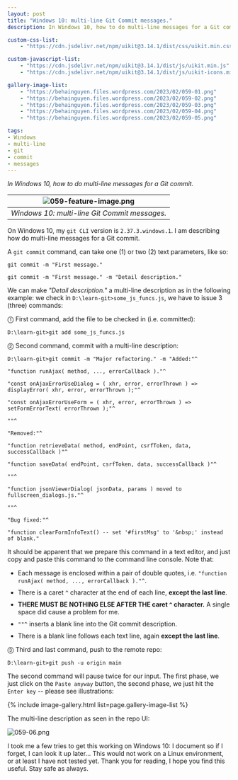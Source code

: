 ```yaml
---
layout: post
title: "Windows 10: multi-line Git Commit messages."
description: In Windows 10, how to do multi-line messages for a Git commit.

custom-css-list:
    - "https://cdn.jsdelivr.net/npm/uikit@3.14.1/dist/css/uikit.min.css"

custom-javascript-list:
    - "https://cdn.jsdelivr.net/npm/uikit@3.14.1/dist/js/uikit.min.js"
    - "https://cdn.jsdelivr.net/npm/uikit@3.14.1/dist/js/uikit-icons.min.js"

gallery-image-list:
    - "https://behainguyen.files.wordpress.com/2023/02/059-01.png"
    - "https://behainguyen.files.wordpress.com/2023/02/059-02.png"
    - "https://behainguyen.files.wordpress.com/2023/02/059-03.png"
    - "https://behainguyen.files.wordpress.com/2023/02/059-04.png"
    - "https://behainguyen.files.wordpress.com/2023/02/059-05.png"

tags:
- Windows
- multi-line
- git
- commit
- messages
---
```


*In Windows 10, how to do multi-line messages for a Git commit.*

| ![059-feature-image.png](https://behainguyen.files.wordpress.com/2023/02/059-feature-image.png) |
|:--:|
| *Windows 10: multi-line Git Commit messages.* |

On Windows 10, my <code>git CLI</code> version is <code>2.37.3.windows.1</code>.
I am describing how do multi-line messages for a Git commit.

A <code>git commit</code> command, can take one (1) or two (2) 
text parameters, like so:

```
git commit -m "First message."
```

```
git commit -m "First message." -m "Detail description."
```

We can make <em>"Detail description."</em> a multi-line description as in the 
following example: we check in <code>D:\learn-git>some_js_funcs.js</code>, we
have to issue 3 (three) commands:

⓵ First command, add the file to be checked in (i.e. committed):

```
D:\learn-git>git add some_js_funcs.js
```

⓶ Second command, commit with a multi-line description:

```
D:\learn-git>git commit -m "Major refactoring." -m "Added:"^

"function runAjax( method, ..., errorCallback )."^

"const onAjaxErrorUseDialog = ( xhr, error, errorThrown ) => displayError( xhr, error, errorThrown );"^

"const onAjaxErrorUseForm = ( xhr, error, errorThrown ) => setFormErrorText( errorThrown );"^

""^

"Removed:"^

"function retrieveData( method, endPoint, csrfToken, data, successCallback )"^

"function saveData( endPoint, csrfToken, data, successCallback )"^

""^

"function jsonViewerDialog( jsonData, params ) moved to fullscreen_dialogs.js."^

""^

"Bug fixed:"^

"function clearFormInfoText() -- set '#firstMsg' to '&nbsp;' instead of blank."
```

It should be apparent that we prepare this command in a text editor, and just
copy and paste this command to the command line console. Note that:

<ul>
<li style="margin-top:10px;">Each message is enclosed within a pair of 
double quotes, i.e. <code>"function runAjax( method, ..., errorCallback )."^</code>.
</li>

<li style="margin-top:10px;">There is a caret <code>^</code> character 
at the end of each line, <strong>except the last line</strong>.
</li>

<li style="margin-top:10px;"><strong>THERE MUST BE NOTHING ELSE AFTER THE caret 
<code>^</code> character.</strong> A single space did cause a problem for me.
</li>

<li style="margin-top:10px;">
<code>""^</code> inserts a blank line into the Git commit description.
</li>

<li style="margin-top:10px;">
There is a blank line follows each text line, again <strong>except the last line</strong>.
</li>
</ul>

⓷ Third and last command, push to the remote repo:

```
D:\learn-git>git push -u origin main
```

The second command will pause twice for our input. The first phase, we
just click on the <code>Paste anyway</code> button, the second phase, we
just hit the <code>Enter key</code> -- please see illustrations:

{% include image-gallery.html list=page.gallery-image-list %}

<!--
https://behainguyen.files.wordpress.com/2023/02/059-01.png
https://behainguyen.files.wordpress.com/2023/02/059-02.png
https://behainguyen.files.wordpress.com/2023/02/059-03.png
https://behainguyen.files.wordpress.com/2023/02/059-04.png
https://behainguyen.files.wordpress.com/2023/02/059-05.png
-->

The multi-line description as seen in the repo UI:

![059-06.png](https://behainguyen.files.wordpress.com/2023/02/059-06.png)

I took me a few tries to get this working on Windows 10: I document
so if I forget, I can look it up later... This would not work on a 
Linux environment, or at least I have not tested yet. Thank you for
reading, I hope you find this useful. Stay safe as always.
